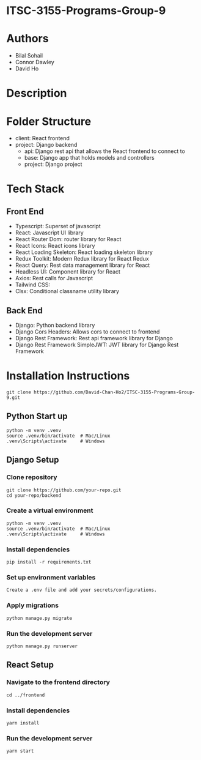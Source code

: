 # ITSC-3155-Programs-Group-9

# Authors
- Bilal Sohail
- Connor Dawley
- David Ho

# Description

# Folder Structure
- client: React frontend
- project: Django backend
    - api: Django rest api that allows the React frontend to connect to
    - base: Django app that holds models and controllers
    - project: Django project

# Tech Stack
## Front End
- Typescript: Superset of javascript
- React: Javascript UI library
- React Router Dom: router library for React
- React Icons: React icons library
- React Loading Skeleton: React loading skeleton library
- Redux Toolkit: Modern Redux library for React Redux
- React Query: Rest data management library for React
- Headless UI: Component library for React
- Axios: Rest calls for Javascript
- Tailwind CSS:
- Clsx: Conditional classname utility library

## Back End
- Django: Python backend library
- Django Cors Headers: Allows cors to connect to frontend
- Django Rest Framework: Rest api framework library for Django
- Django Rest Framework SimpleJWT: JWT library for Django Rest Framework

# Installation Instructions
```shell
git clone https://github.com/David-Chan-Ho2/ITSC-3155-Programs-Group-9.git
```

## Python Start up
```shell
python -m venv .venv
source .venv/bin/activate  # Mac/Linux
.venv\Scripts\activate     # Windows
```

## Django Setup
### Clone repository
```shell
git clone https://github.com/your-repo.git
cd your-repo/backend
```

### Create a virtual environment
```shell
python -m venv .venv
source .venv/bin/activate  # Mac/Linux
.venv\Scripts\activate     # Windows
```

### Install dependencies
```shell
pip install -r requirements.txt
```

### Set up environment variables
```shell
Create a .env file and add your secrets/configurations.
```

### Apply migrations
```shell
python manage.py migrate
```

### Run the development server
```shell
python manage.py runserver
```

## React Setup
### Navigate to the frontend directory
```shell
cd ../frontend
```

### Install dependencies
```shell
yarn install
```

### Run the development server
```shell
yarn start
```